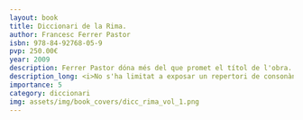 ```yaml
---
layout: book
title: Diccionari de la Rima.
author: Francesc Ferrer Pastor
isbn: 978-84-92768-05-9
pvp: 250.00€
year: 2009
description: Ferrer Pastor dóna més del que promet el títol de l'obra.
description_long: <i>No s'ha limitat a exposar un repertori de consonàncies, sinó que ha confeccionat un autèntic diccionari de tots els mots de la llengua d'ùs literari, que hi figuren definits en les seues diverses accepcions i la corresponent traducció castellana, tot i concedint-ne la deguda prioritat a la més acostada semànticament al lexema originari. Un llibre valuós per a qualsevol lector, fruit de molts anys de treball rigorós<i/>. Sanchis Guarner, 1980.
importance: 5
category: diccionari
img: assets/img/book_covers/dicc_rima_vol_1.png
---
```

